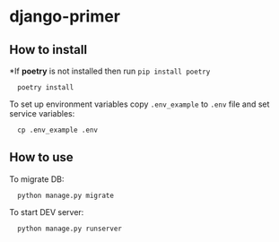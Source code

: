 # django-primer

How to install
------------  
*If **poetry** is not installed then run ``pip install poetry``
```
  poetry install
```
To set up environment variables copy `.env_example` to `.env` file and set service variables:
```
  cp .env_example .env
```

How to use
------------    
To migrate DB:
```
  python manage.py migrate
```

To start DEV server:
```
  python manage.py runserver
```
